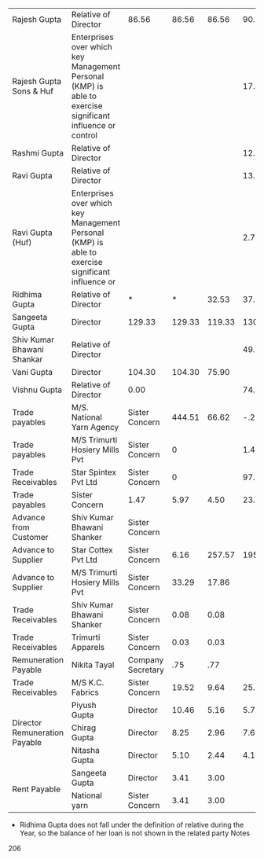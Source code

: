 <table><tbody><tr><td>Rajesh Gupta</td><td>Relative of Director</td><td>86.56</td><td>86.56</td><td>86.56</td><td>90.78</td></tr><tr><td>Rajesh Gupta Sons &amp; Huf</td><td>Enterprises over which key Management Personal (KMP) is able to exercise significant influence or control</td><td></td><td></td><td></td><td>17.49</td></tr><tr><td>Rashmi Gupta</td><td>Relative of Director</td><td></td><td></td><td></td><td>12.16</td></tr><tr><td>Ravi Gupta</td><td>Relative of Director</td><td></td><td></td><td></td><td>13.13</td></tr><tr><td>Ravi Gupta (Huf)</td><td>Enterprises over which key Management Personal (KMP) is able to exercise significant influence or</td><td></td><td></td><td></td><td>2.71</td></tr><tr><td>Ridhima Gupta</td><td>Relative of Director</td><td>*</td><td>*</td><td>32.53</td><td>37.53</td></tr><tr><td>Sangeeta Gupta</td><td>Director</td><td>129.33</td><td>129.33</td><td>119.33</td><td>130.86</td></tr><tr><td>Shiv Kumar Bhawani Shankar</td><td>Relative of Director</td><td></td><td></td><td></td><td>49.85</td></tr><tr><td>Vani Gupta</td><td>Director</td><td>104.30</td><td>104.30</td><td>75.90</td><td></td></tr><tr><td>Vishnu Gupta</td><td>Relative of Director</td><td>0.00</td><td></td><td></td><td>74.52</td></tr><tr><td>Trade payables</td><td>M/S. National Yarn Agency</td><td>Sister Concern</td><td>444.51</td><td>66.62</td><td>-.21</td><td>231.20</td></tr><tr><td>Trade payables</td><td>M/S Trimurti Hosiery Mills Pvt</td><td>Sister Concern</td><td>0</td><td></td><td>1.44</td><td>1.44</td></tr><tr><td>Trade Receivables</td><td>Star Spintex Pvt Ltd</td><td>Sister Concern</td><td>0</td><td></td><td>97.39</td><td></td></tr><tr><td>Trade payables</td><td>Sister Concern</td><td>1.47</td><td>5.97</td><td>4.50</td><td>23.19</td></tr><tr><td>Advance from Customer</td><td>Shiv Kumar Bhawani Shanker</td><td>Sister Concern</td><td></td><td></td><td></td><td>49.85</td></tr><tr><td>Advance to Supplier</td><td>Star Cottex Pvt Ltd</td><td>Sister Concern</td><td>6.16</td><td>257.57</td><td>195.70</td><td>15.00</td></tr><tr><td>Advance to Supplier</td><td>M/S Trimurti Hosiery Mills Pvt</td><td>Sister Concern</td><td>33.29</td><td>17.86</td><td></td><td></td></tr><tr><td>Trade Receivables</td><td>Shiv Kumar Bhawani Shanker</td><td>Sister Concern</td><td>0.08</td><td>0.08</td><td></td><td></td></tr><tr><td>Trade Receivables</td><td>Trimurti Apparels</td><td>Sister Concern</td><td>0.03</td><td>0.03</td><td></td><td></td></tr><tr><td>Remuneration Payable</td><td>Nikita Tayal</td><td>Company Secretary</td><td>.75</td><td>.77</td><td></td><td></td></tr><tr><td>Trade Receivables</td><td>M/S K.C. Fabrics</td><td>Sister Concern</td><td>19.52</td><td>9.64</td><td>25.66</td><td>29.31</td></tr><tr><td rowspan="3">Director Remuneration Payable</td><td>Piyush Gupta</td><td>Director</td><td>10.46</td><td>5.16</td><td>5.76</td><td></td></tr><tr><td>Chirag Gupta</td><td>Director</td><td>8.25</td><td>2.96</td><td>7.65</td><td></td></tr><tr><td>Nitasha Gupta</td><td>Director</td><td>5.10</td><td>2.44</td><td>4.14</td><td></td></tr><tr><td rowspan="2">Rent Payable</td><td>Sangeeta Gupta</td><td>Director</td><td>3.41</td><td>3.00</td><td></td><td></td></tr><tr><td>National yarn</td><td>Sister Concern</td><td>3.41</td><td>3.00</td><td></td><td></td></tr></tbody></table>

* Ridhima Gupta does not fall under the definition of relative during the Year, so the balance of her loan is not shown in the related party Notes

206